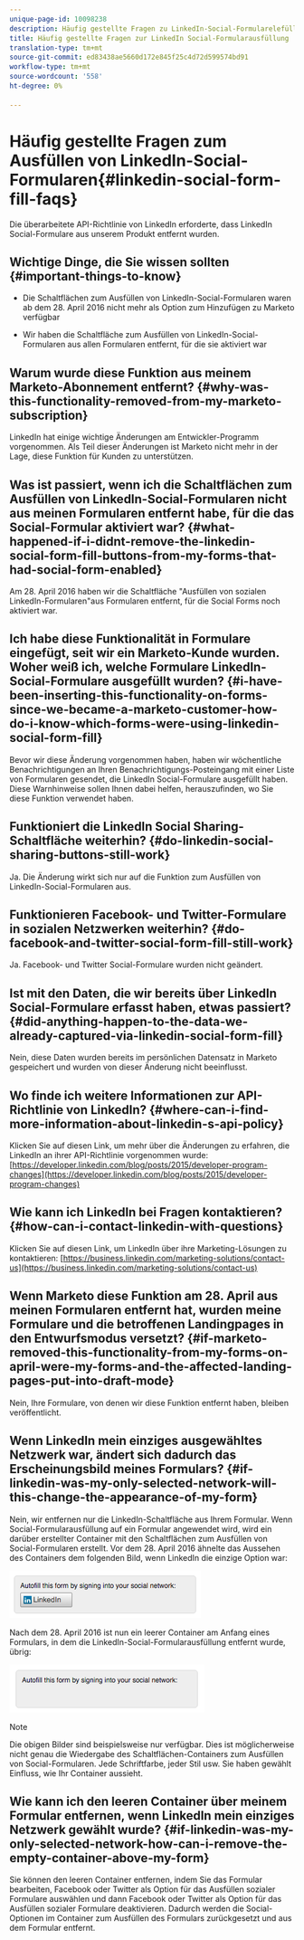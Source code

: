 ```yaml
---
unique-page-id: 10098238
description: Häufig gestellte Fragen zu LinkedIn-Social-Formularelefüllen - Marketing Docs - Produktdokumentation
title: Häufig gestellte Fragen zur LinkedIn Social-Formularausfüllung
translation-type: tm+mt
source-git-commit: ed83438ae5660d172e845f25c4d72d599574bd91
workflow-type: tm+mt
source-wordcount: '558'
ht-degree: 0%

---
```



# Häufig gestellte Fragen zum Ausfüllen von LinkedIn-Social-Formularen{#linkedin-social-form-fill-faqs}

Die überarbeitete API-Richtlinie von LinkedIn erforderte, dass LinkedIn Social-Formulare aus unserem Produkt entfernt wurden.

## Wichtige Dinge, die Sie wissen sollten {#important-things-to-know}

* Die Schaltflächen zum Ausfüllen von LinkedIn-Social-Formularen waren ab dem 28. April 2016 nicht mehr als Option zum Hinzufügen zu Marketo verfügbar

* Wir haben die Schaltfläche zum Ausfüllen von LinkedIn-Social-Formularen aus allen Formularen entfernt, für die sie aktiviert war

## Warum wurde diese Funktion aus meinem Marketo-Abonnement entfernt? {#why-was-this-functionality-removed-from-my-marketo-subscription}

LinkedIn hat einige wichtige Änderungen am Entwickler-Programm vorgenommen. Als Teil dieser Änderungen ist Marketo nicht mehr in der Lage, diese Funktion für Kunden zu unterstützen.

## Was ist passiert, wenn ich die Schaltflächen zum Ausfüllen von LinkedIn-Social-Formularen nicht aus meinen Formularen entfernt habe, für die das Social-Formular aktiviert war? {#what-happened-if-i-didnt-remove-the-linkedin-social-form-fill-buttons-from-my-forms-that-had-social-form-enabled}

Am 28. April 2016 haben wir die Schaltfläche &quot;Ausfüllen von sozialen LinkedIn-Formularen&quot;aus Formularen entfernt, für die Social Forms noch aktiviert war.

## Ich habe diese Funktionalität in Formulare eingefügt, seit wir ein Marketo-Kunde wurden. Woher weiß ich, welche Formulare LinkedIn-Social-Formulare ausgefüllt wurden? {#i-have-been-inserting-this-functionality-on-forms-since-we-became-a-marketo-customer-how-do-i-know-which-forms-were-using-linkedin-social-form-fill}

Bevor wir diese Änderung vorgenommen haben, haben wir wöchentliche Benachrichtigungen an Ihren Benachrichtigungs-Posteingang mit einer Liste von Formularen gesendet, die LinkedIn Social-Formulare ausgefüllt haben. Diese Warnhinweise sollen Ihnen dabei helfen, herauszufinden, wo Sie diese Funktion verwendet haben.

## Funktioniert die LinkedIn Social Sharing-Schaltfläche weiterhin? {#do-linkedin-social-sharing-buttons-still-work}

Ja. Die Änderung wirkt sich nur auf die Funktion zum Ausfüllen von LinkedIn-Social-Formularen aus.

## Funktionieren Facebook- und Twitter-Formulare in sozialen Netzwerken weiterhin? {#do-facebook-and-twitter-social-form-fill-still-work}

Ja. Facebook- und Twitter Social-Formulare wurden nicht geändert.

## Ist mit den Daten, die wir bereits über LinkedIn Social-Formulare erfasst haben, etwas passiert? {#did-anything-happen-to-the-data-we-already-captured-via-linkedin-social-form-fill}

Nein, diese Daten wurden bereits im persönlichen Datensatz in Marketo gespeichert und wurden von dieser Änderung nicht beeinflusst.

## Wo finde ich weitere Informationen zur API-Richtlinie von LinkedIn? {#where-can-i-find-more-information-about-linkedin-s-api-policy}

Klicken Sie auf diesen Link, um mehr über die Änderungen zu erfahren, die LinkedIn an ihrer API-Richtlinie vorgenommen wurde: [https://developer.linkedin.com/blog/posts/2015/developer-program-changes](https://developer.linkedin.com/blog/posts/2015/developer-program-changes)

## Wie kann ich LinkedIn bei Fragen kontaktieren? {#how-can-i-contact-linkedin-with-questions}

Klicken Sie auf diesen Link, um LinkedIn über ihre Marketing-Lösungen zu kontaktieren: [https://business.linkedin.com/marketing-solutions/contact-us](https://business.linkedin.com/marketing-solutions/contact-us)

## Wenn Marketo diese Funktion am 28. April aus meinen Formularen entfernt hat, wurden meine Formulare und die betroffenen Landingpages in den Entwurfsmodus versetzt? {#if-marketo-removed-this-functionality-from-my-forms-on-april-were-my-forms-and-the-affected-landing-pages-put-into-draft-mode}

Nein, Ihre Formulare, von denen wir diese Funktion entfernt haben, bleiben veröffentlicht.

## Wenn LinkedIn mein einziges ausgewähltes Netzwerk war, ändert sich dadurch das Erscheinungsbild meines Formulars? {#if-linkedin-was-my-only-selected-network-will-this-change-the-appearance-of-my-form}

Nein, wir entfernen nur die LinkedIn-Schaltfläche aus Ihrem Formular. Wenn Social-Formularausfüllung auf ein Formular angewendet wird, wird ein darüber erstellter Container mit den Schaltflächen zum Ausfüllen von Social-Formularen erstellt. Vor dem 28. April 2016 ähnelte das Aussehen des Containers dem folgenden Bild, wenn LinkedIn die einzige Option war:

![—](assets/one.png)

Nach dem 28. April 2016 ist nun ein leerer Container am Anfang eines Formulars, in dem die LinkedIn-Social-Formularausfüllung entfernt wurde, übrig:

![—](assets/two.png)

>[!NOTE]
>
>Die obigen Bilder sind beispielsweise nur verfügbar. Dies ist möglicherweise nicht genau die Wiedergabe des Schaltflächen-Containers zum Ausfüllen von Social-Formularen. Jede Schriftfarbe, jeder Stil usw. Sie haben gewählt Einfluss, wie Ihr Container aussieht.

## Wie kann ich den leeren Container über meinem Formular entfernen, wenn LinkedIn mein einziges Netzwerk gewählt wurde? {#if-linkedin-was-my-only-selected-network-how-can-i-remove-the-empty-container-above-my-form}

Sie können den leeren Container entfernen, indem Sie das Formular bearbeiten, Facebook oder Twitter als Option für das Ausfüllen sozialer Formulare auswählen und dann Facebook oder Twitter als Option für das Ausfüllen sozialer Formulare deaktivieren. Dadurch werden die Social-Optionen im Container zum Ausfüllen des Formulars zurückgesetzt und aus dem Formular entfernt.
